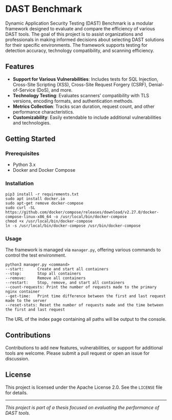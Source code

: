 # DAST Benchmark

Dynamic Application Security Testing (DAST) Benchmark is a modular framework designed to evaluate and compare the efficiency of various DAST tools. The goal of this project is to assist organizations and professionals in making informed decisions about selecting DAST solutions for their specific environments. The framework supports testing for detection accuracy, technology compatibility, and scanning efficiency.

## Features
- **Support for Various Vulnerabilities**: Includes tests for SQL Injection, Cross-Site Scripting (XSS), Cross-Site Request Forgery (CSRF), Denial-of-Service (DoS), and more.
- **Technology Testing**: Evaluates scanners' compatibility with TLS versions, encoding formats, and authentication methods.
- **Metrics Collection**: Tracks scan duration, request count, and other performance characteristics.
- **Customizability**: Easily extendable to include additional vulnerabilities and technologies.

## Getting Started

### Prerequisites
- Python 3.x
- Docker and Docker Compose

### Installation
```
pip3 install -r requirements.txt
sudo apt install docker.io
sudo apt-get remove docker-compose
sudo curl -SL https://github.com/docker/compose/releases/download/v2.27.0/docker-compose-linux-x86_64 -o /usr/local/bin/docker-compose
chmod +x /usr/local/bin/docker-compose
ln -s /usr/local/bin/docker-compose /usr/bin/docker-compose
```

### Usage
The framework is managed via `manager.py`, offering various commands to control the test environment.

```
python3 manager.py <command>
--start:      Create and start all containers
--stop:       Stop all containers
--remove:     Remove all containers
--restart:    Stop, remove, and start all containers
--count-requests: Print the number of requests made to the primary nginx container
--get-time:   Print time difference between the first and last request made to the server
--reset-stats: Reset the number of requests made and the time between the first and last request
```

The URL of the index page containing all paths will be output to the console.

## Contributions
Contributions to add new features, vulnerabilities, or support for additional tools are welcome. Please submit a pull request or open an issue for discussion.

## License
This project is licensed under the Apache License 2.0. See the `LICENSE` file for details.

---

*This project is part of a thesis focused on evaluating the performance of DAST tools.*
